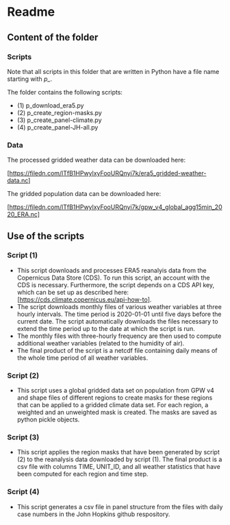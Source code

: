 # Readme

## Content of the folder

### Scripts

Note that all scripts in this folder that are written in Python have a file name starting with *p_*.

The folder contains the following scripts:

- (1) p_download_era5.py
- (2) p_create_region-masks.py
- (3) p_create_panel-climate.py
- (4) p_create_panel-JH-all.py

### Data

The processed gridded weather data can be downloaded here:

[https://filedn.com/lTfB1HPwylxyFooURQnyi7k/era5_gridded-weather-data.nc]

The gridded population data can be downloaded here:

[https://filedn.com/lTfB1HPwylxyFooURQnyi7k/gpw_v4_global_agg15min_2020_ERA.nc]

## Use of the scripts

### Script (1)
- This script downloads and processes ERA5 reanalyis data from the Copernicus Data Store (CDS). To run this script, an account with the CDS is necessary. Furthermore, the script depends on a CDS API key, which can be set up as described here: [https://cds.climate.copernicus.eu/api-how-to].
- The script downloads monthly files of various weather variables at three hourly intervals. The time period is 2020-01-01 until five days before the current date. The script automatically downloads the files necessary to extend the time period up to the date at which the script is run.
- The monthly files with three-hourly frequency are then used to compute additional weather variables (related to the humidity of air).
- The final product of the script is a netcdf file containing daily means of the whole time period of all weather variables.

### Script (2)
- This script uses a global gridded data set on population from GPW v4 and shape files of different regions to create masks for these regions that can be applied to a gridded climate data set. For each region, a weighted and an unweighted mask is created. The masks are saved as python pickle objects.

### Script (3)
- This script applies the region masks that have been generated by script (2) to the reanalysis data downloaded by script (1). The final product is a csv file with columns TIME, UNIT_ID, and all weather statistics that have been computed for each region and time step.

### Script (4)
- This script generates a csv file in panel structure from the files with daily case numbers in the John Hopkins github respository.
